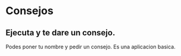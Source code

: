 # Consejos

## Ejecuta y te dare un consejo.
Podes poner tu nombre y pedir un consejo. Es una aplicacion basica.
